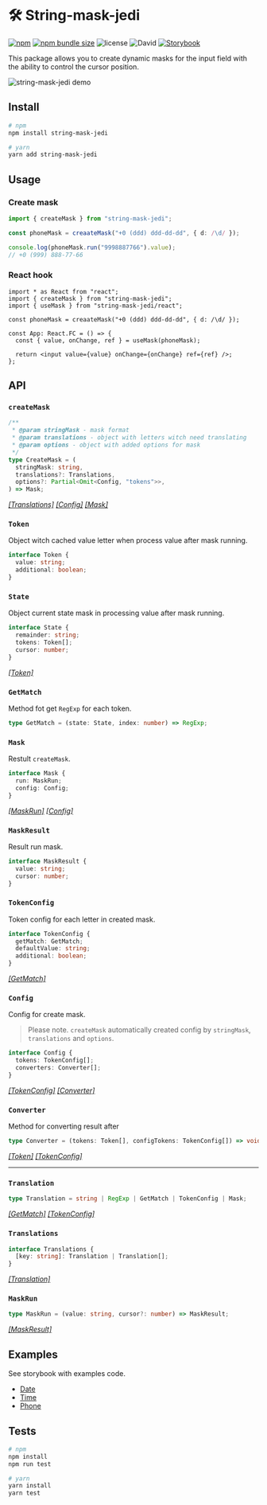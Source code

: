 # 🛠 String-mask-jedi

[![npm](https://img.shields.io/npm/v/string-mask-jedi?style=flat)](https://www.npmjs.com/package/string-mask-jedi)
[![npm bundle size](https://img.shields.io/bundlephobia/min/string-mask-jedi?color=success&label=minified&style=flat)](https://bundlephobia.com/result?p=string-mask-jedi)
![license](https://img.shields.io/npm/l/string-mask-jedi?style=flat)
![David](https://img.shields.io/david/EvgenyiFedotov/string-mask-jedi?style=flat)
[![Storybook](https://cdn.jsdelivr.net/gh/storybookjs/brand@master/badge/badge-storybook.svg)](https://evgenyifedotov.github.io/string-mask-jedi)

This package allows you to create dynamic masks for the input field with the ability to control the cursor position.

![string-mask-jedi demo](https://raw.githubusercontent.com/EvgenyiFedotov/string-mask-jedi/readme/next/readme/show-mask.gif)

## Install

```sh
# npm
npm install string-mask-jedi

# yarn
yarn add string-mask-jedi
```

## Usage

### Create mask

```ts
import { createMask } from "string-mask-jedi";

const phoneMask = creaateMask("+0 (ddd) ddd-dd-dd", { d: /\d/ });

console.log(phoneMask.run("9998887766").value);
// +0 (999) 888-77-66
```

### React hook

```tsx
import * as React from "react";
import { createMask } from "string-mask-jedi";
import { useMask } from "string-mask-jedi/react";

const phoneMask = creaateMask("+0 (ddd) ddd-dd-dd", { d: /\d/ });

const App: React.FC = () => {
  const { value, onChange, ref } = useMask(phoneMask);

  return <input value={value} onChange={onChange} ref={ref} />;
};
```

## API

### `createMask`

```ts
/**
 * @param stringMask - mask format
 * @param translations - object with letters witch need translating
 * @param options - object with added options for mask
 */
type CreateMask = (
  stringMask: string,
  translations?: Translations,
  options?: Partial<Omit<Config, "tokens">>,
) => Mask;
```

_[[Translations]](#translation)_
_[[Config]](#config)_
_[[Mask]](#mask)_

### `Token`

Object witch cached value letter when process value after mask running.

```ts
interface Token {
  value: string;
  additional: boolean;
}
```

### `State`

Object current state mask in processing value after mask running.

```ts
interface State {
  remainder: string;
  tokens: Token[];
  cursor: number;
}
```

_[[Token]](#token)_

### `GetMatch`

Method fot get `RegExp` for each token.

```ts
type GetMatch = (state: State, index: number) => RegExp;
```

### `Mask`

Restult `createMask`.

```ts
interface Mask {
  run: MaskRun;
  config: Config;
}
```

_[[MaskRun]](#maskrun)_
_[[Config]](#config)_

### `MaskResult`

Result run mask.

```ts
interface MaskResult {
  value: string;
  cursor: number;
}
```

### `TokenConfig`

Token config for each letter in created mask.

```ts
interface TokenConfig {
  getMatch: GetMatch;
  defaultValue: string;
  additional: boolean;
}
```

_[[GetMatch]](#getmatch)_

### `Config`

Config for create mask.

> Please note. `createMask` automatically created config by `stringMask`, `translations` and `options`.

```ts
interface Config {
  tokens: TokenConfig[];
  converters: Converter[];
}
```

_[[TokenConfig]](#tokenconfig)_
_[[Converter]](#converter)_

### `Converter`

Method for converting result after

```ts
type Converter = (tokens: Token[], configTokens: TokenConfig[]) => void;
```

_[[Token]](#token)_
_[[TokenConfig]](#tokenconfig)_

---

### `Translation`

```ts
type Translation = string | RegExp | GetMatch | TokenConfig | Mask;
```

_[[GetMatch]](#getmatch)_
_[[TokenConfig]](#tokenconfig)_

### `Translations`

```ts
interface Translations {
  [key: string]: Translation | Translation[];
}
```

_[[Translation]](#translation)_

### `MaskRun`

```ts
type MaskRun = (value: string, cursor?: number) => MaskResult;
```

_[[MaskResult]](#maskresult)_

## Examples

See storybook with examples code.

- [Date](#link)
- [Time](#link)
- [Phone](#link)

## Tests

```sh
# npm
npm install
npm run test

# yarn
yarn install
yarn test
```
